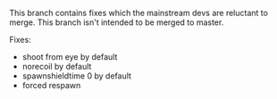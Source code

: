 This branch contains fixes which the mainstream devs are reluctant to merge. This branch isn't intended to be merged to master.

Fixes:

 * shoot from eye by default
 * norecoil by default
 * spawnshieldtime 0 by default
 * forced respawn
